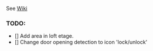 See [Wiki](https://github.com/welle/Home-Assistant/wiki)

### TODO:
- [] Add area in loft etage.
- [] Change door opening detection to icon 'lock/unlock'
